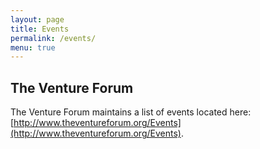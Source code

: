 ```yaml
---
layout: page
title: Events
permalink: /events/
menu: true
---
```


## The Venture Forum

The Venture Forum maintains a list of events located here:
[http://www.theventureforum.org/Events](http://www.theventureforum.org/Events).
